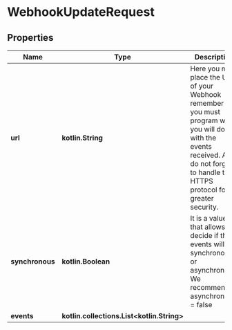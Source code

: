 
# WebhookUpdateRequest

## Properties
Name | Type | Description | Notes
------------ | ------------- | ------------- | -------------
**url** | **kotlin.String** | Here you must place the URL of your Webhook remember that you must program what you will do with the events received. Also do not forget to handle the HTTPS protocol for greater security. | 
**synchronous** | **kotlin.Boolean** | It is a value that allows to decide if the events will be synchronous or asynchronous. We recommend asynchronous &#x3D; false |  [optional]
**events** | **kotlin.collections.List&lt;kotlin.String&gt;** |  |  [optional]



